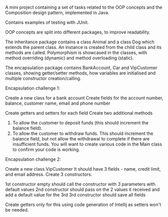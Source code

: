 A mini project containing a set of tasks related to the OOP concepts and the Composition design pattern, implemented in Java.

Contains examples of testing with JUnit.

OOP concepts are split into different packages, to improve readability.

The inheritance package contains a class Animal and a class Dog which extends the parent class. 
An instance is created from the child class and its methods are called.
Polymorphism is showcased in the classes, with method overriding (dynamic) and method overloading (static).

The encapsulation package contains BankAccount, Car and VipCustomer classes, showing getter/setter methods, 
how variables are initialised and multiple constructor creation/calling.

Encapsulation challenge 1:

Create a new class for a bank account
Create fields for the account number, balance, customer name, email and phone number

Create getters and setters for each field
Create two additional methods
1. To allow the customer to deposit funds (this should increment the balance field).
2. To allow the customer to withdraw funds. This should increment the balance field,
but not allow the withdrawal to complete if there are insufficient funds.
You will want to create various code in the Main class to confirm your code is working.

Encapsulation challenge 2:

Create a new class VipCustomer
It should have 3 fields - name, credit limit, and email address.
Create 3 constructors.

1st constructor empty should call the constructor with 3 parameters with default values
2nd constructor should pass on the 2 values it received and add a default value for the 3rd
3rd constructor should save all fields

Create getters only for this using code generation of Intellij as setters won't be needed.


        
